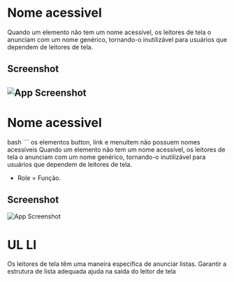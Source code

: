 # Nome acessivel
Quando um elemento não tem um nome acessível, os leitores de tela o anunciam com um nome genérico, tornando-o inutilizável para usuários que dependem de leitores de tela.
## Screenshot
![App Screenshot](https://media.discordapp.net/attachments/993982266273452053/996450231388487690/unknown.png)
------------------------------------------------------------------------------------------------------------------------
# Nome acessivel
bash ```
os elementos button, link e menuitem não possuem nomes acessíveis
Quando um elemento não tem um nome acessível, os leitores de tela o anunciam com um nome genérico, tornando-o inutilizável para usuários que dependem de leitores de tela.

- Role = Função.
## Screenshot
![App Screenshot](https://media.discordapp.net/attachments/993982266273452053/996450443918069862/unknown.png)

# UL LI
Os leitores de tela têm uma maneira específica de anunciar listas. Garantir a estrutura de lista adequada ajuda na saída do leitor de tela
